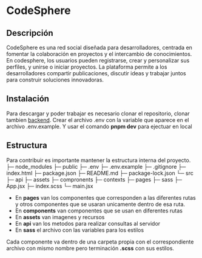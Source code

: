 # CodeSphere

## Descripción
CodeSphere es una red social diseñada para desarrolladores, centrada en fomentar la colaboración en proyectos y el intercambio de conocimientos. En codesphere, los usuarios pueden registrarse, crear y personalizar sus perfiles, y unirse o iniciar proyectos. La plataforma permite a los desarrolladores compartir publicaciones, discutir ideas y trabajar juntos para construir soluciones innovadoras.

## Instalación
Para descargar y poder trabajar es necesario clonar el repositorio, clonar tambien [backend](https://github.com/CodeSphereDevs/backend).
Crear el archivo .env con la variable que aparece en el archivo .env.example.
Y usar el comando **pnpm dev** para ejectuar en local 

## Estructura
Para contribuir es importante mantener la estructura interna del proyecto.
 ├─ node_modules
 ├─ public
 ├─ .env
 ├─ .env.example
 ├─ .gitignore
 ├─ index.html
 ├─ package.json
 ├─ README.md
 ├─ package-lock.json
 └─ src
     ├─ api
     ├─ assets
     ├─ compronents
     ├─ contexts
     ├─ pages
     ├─ sass
     ├─ App.jsx
     ├─ index.scss
     └─ main.jsx

* En **pages** van los componentes que corresponden a las diferentes rutas y otros componentes que se usaran unicamente dentro de esa ruta.
* En **components** van componentes que se usan en diferentes rutas
* En **assets** van imagenes y recursos
* En **api** van los metodos para realizar consultas al servidor
* En **sass** el archivo con las variables para los estilos

Cada componente va dentro de una carpeta propia con el correspondiente archivo con mismo nombre pero terminación **.scss** con sus estilos.